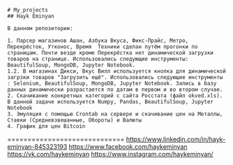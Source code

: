     # My_projects
    ## Hayk Eminyan

    В данном репозитории:

    1. Парсер магазинов Ашан, Азбука Вкуса, Фикс-Прайс, Метро, Перекрёсток, Утконос, Время 	Техники сделан путём прогонки по страницам. Почти везде кроме Перекрёстка нет динамической загрузки товаров на странице. Использовались следующие инструменты: BeautifulSoup, MongoDB, Jupyter Notebook.  
    1.2. В магазинах Дикси, Вкус Вилл используется кнопка для динамической загрзки товаров "Загрузить ещё". Использовались следующие инструменты : Selenium, BeautifulSoup, MongoDB, Jupyter Notebook. Запись в базу данных динамически разрастается по датам в первом и во втором случае.
    2. Скачивание конкретных категорий с сайта Росстата (файл okved.xls). В данной задаче используется Numpy, Pandas, BeautifulSoup, Jupyter Notebook
    3. Эмуляция с помощью Crontab на сервере и скачивание цен на Металлы, Ставки (Средневзвешанные, Обороты) и Валюты
    4. График для цен Bitcoin
  

=============================
https://www.linkedin.com/in/hayk-eminyan-845323193
https://www.facebook.com/haykeminyan
https://vk.com/haykeminyan
https://www.instagram.com/haykeminyan/
